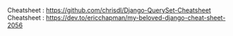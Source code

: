 Cheatsheet : https://github.com/chrisdl/Django-QuerySet-Cheatsheet <br>
Cheatsheet : https://dev.to/ericchapman/my-beloved-django-cheat-sheet-2056
